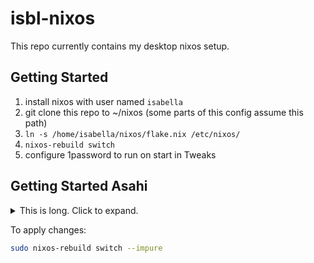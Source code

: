 # isbl-nixos

This repo currently contains my desktop nixos setup.

## Getting Started

1. install nixos with user named `isabella`
2. git clone this repo to ~/nixos (some parts of this config assume this path)
3. `ln -s /home/isabella/nixos/flake.nix /etc/nixos/`
4. `nixos-rebuild switch`
5. configure 1password to run on start in Tweaks

## Getting Started Asahi

<details>
<summary>This is long. Click to expand.</summary>

(verified working when I was switching from ext4 to btrfs)

1. Boot into the installer. [guide](https://github.com/tpwrules/nixos-apple-silicon/blob/main/docs/uefi-standalone.md)
2. Become root `sudo -s`
3. Delete existing install (if exists)
   ```sh
   sgdisk /dev/nvme0n1 -p
   sgdisk /dev/nvme0n1 -d=X # replace X with old partition, probably 5
   ```
4. Connect to internet to get btrfs

```sh
iwctl
station list
station wlan0 scan
station wlan0 get-networks
station wlan0 connect NETWORKNAME
# wait for password prompt
exit
```

or if you know the network name

```sh
iwctl
station wlan0 show
station wlan0 connect-hidden NETWORKNAME
# wait for password prompt
```

5. Create new partition

```sh
sgdisk /dev/nvme0n1 -p # to see preexisting partitions
sgdisk /dev/nvme0n1 -n 0:0 -s
sgdisk /dev/nvme0n1 -p # look for the new partition
cryptsetup luksFormat /dev/nvme0n1p5
cryptsetup luksOpen /dev/nvme0n1p5 cryptroot
nix-shell -p btrfs-progs
mkfs.btrfs -L nixos /dev/mapper/cryptroot
mount /dev/mapper/cryptroot /mnt
cd /mnt
btrfs subvolume create nix
btrfs subvolume create rootfs
btrfs subvolume create persistent
cd
umount /mnt
```

6. Mount everything and copy stuff

```sh
mount -o subvol=rootfs /dev/disk/by-label/nixos /mnt
mkdir /mnt/boot /mnt/nix /mnt/persistent
mount -o subvol=nix /dev/disk/by-label/nixos /mnt/nix
mount -o subvol=persistent /dev/disk/by-label/nixos /mnt/persistent
mount /dev/disk/by-partuuid/`cat /proc/device-tree/chosen/asahi,efi-system-partition` /mnt/boot
```

7. Generate config

```sh
nixos-generate-config --root /mnt
cp -r /etc/nixos/apple-silicon-support /mnt/etc/nixos/
chmod -R +w /mnt/etc/nixos/
nano /mnt/etc/nixos/configuration.nix
```

8. Deal with firmware+flakes

```sh
mkdir -p /mnt/etc/nixos/firmware
cp /mnt/boot/asahi/{all_firmware.tar.gz,kernelcache*} /mnt/etc/nixos/firmware
cd /mnt/etc/nixos/firmware
nix-shell -p git
echo "{outputs = {...}:{};}" > flake.nix
git init
git branch -m main
git config user.name "Isabella Skorepova"
git config user.email "isabella@skorepova.info"
git add .
git commit -am "firmware"
```

9. Change config a bit

```nix
imports =
  [
    ./hardware-configuration.nix
    ./apple-silicon-support
  ];

# Use the systemd-boot EFI boot loader.
boot.loader.systemd-boot.enable = true;
boot.loader.efi.canTouchEfiVariables = false;

hardware.asahi.pkgsSystem = "x86_64-linux";
networking.wireless.iwd = {enable=true; settings.General.EnableNetworkConfiguration = true; } ;
hardware.asahi.peripheralFirmwareDirectory = ./firmware;
networking.hostName = "IsblAsahi";
users.users.isabella = {
  isNormalUser = true;
  extraGroups = ["wheel"];
};
nix.settings.experimental-features = [ "nix-command" "flakes" ];
environment.systemPackages = with pkgs; [
  git vim
];
```

10. Install

```sh
systemctl restart systemd-timesyncd
nixos-install
reboot
```

11. Post-install

- Login as root and `passwd isabella`
- Login as isabella
- `iwctl` to connect to WiFi (see previous step)
- `git clone https://github.com/CodeWitchBella/nixos`
- `sudo ln -s /home/isabella/nixos/flake.nix /etc/nixos/`
- `cp /etc/nixos/hardware-configuration.nix systems/asahi/`
- edit hardware-configuration to set `neededForBoot=true;` at `/persistent`
- `nix flake lock --update-input asahi-firmware`
- `sudo nixos-rebuild boot --impure`
- reboot

</details>

To apply changes:

```sh
sudo nixos-rebuild switch --impure
```
